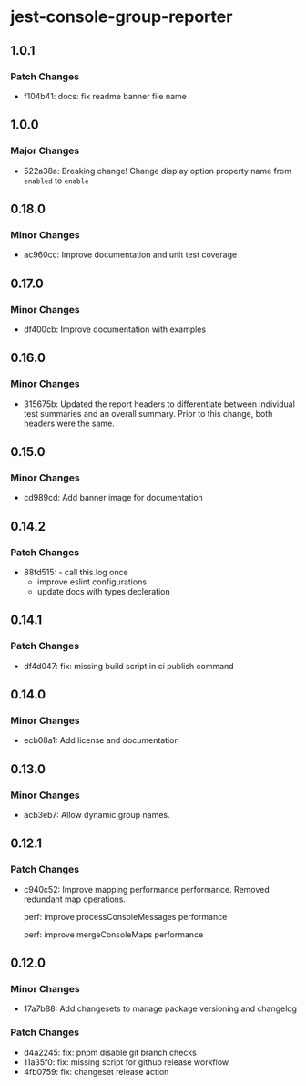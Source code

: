 # jest-console-group-reporter

## 1.0.1

### Patch Changes

- f104b41: docs: fix readme banner file name

## 1.0.0

### Major Changes

- 522a38a: Breaking change!
  Change display option property name from `enabled` to `enable`

## 0.18.0

### Minor Changes

- ac960cc: Improve documentation and unit test coverage

## 0.17.0

### Minor Changes

- df400cb: Improve documentation with examples

## 0.16.0

### Minor Changes

- 315675b: Updated the report headers to differentiate between individual test summaries and an overall summary. Prior to this change, both headers were the same.

## 0.15.0

### Minor Changes

- cd989cd: Add banner image for documentation

## 0.14.2

### Patch Changes

- 88fd515: - call this.log once
  - improve eslint configurations
  - update docs with types decleration

## 0.14.1

### Patch Changes

- df4d047: fix: missing build script in ci publish command

## 0.14.0

### Minor Changes

- ecb08a1: Add license and documentation

## 0.13.0

### Minor Changes

- acb3eb7: Allow dynamic group names.

## 0.12.1

### Patch Changes

- c940c52: Improve mapping performance performance. Removed redundant map operations.

  perf: improve processConsoleMessages performance

  perf: improve mergeConsoleMaps performance

## 0.12.0

### Minor Changes

- 17a7b88: Add changesets to manage package versioning and changelog

### Patch Changes

- d4a2245: fix: pnpm disable git branch checks
- 11a35f0: fix: missing script for github release workflow
- 4fb0759: fix: changeset release action
